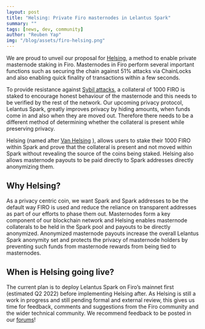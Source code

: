 ```yaml
---
layout: post
title: "Helsing: Private Firo masternodes in Lelantus Spark"
summary: ""
tags: [news, dev, community]
author: "Reuben Yap"
img: "/blog/assets/firo-helsing.png"
---
```

We are proud to unveil our proposal for [Helsing](https://firo.org/blog/assets/helsing-1049371.pdf), a method to enable private masternode staking in Firo. Masternodes in Firo perform several important functions such as securing the chain against 51% attacks via ChainLocks and also enabling quick finality of transactions within a few seconds.

To provide resistance against [Sybil attacks](https://en.wikipedia.org/wiki/Sybil_attack), a collateral of 1000 FIRO is staked to encourage honest behaviour of the masternode and this needs to be verified by the rest of the network. Our upcoming privacy protocol, Lelantus Spark, greatly improves privacy by hiding amounts, when funds come in and also when they are moved out. Therefore there needs to be a different method of determining whether the collateral is present while preserving privacy.

Helsing (named after [Van Helsing](https://en.wikipedia.org/wiki/Abraham_Van_Helsing) ), allows users to stake their 1000 FIRO within Spark and prove that the collateral is present and not moved within Spark without revealing the source of the coins being staked. Helsing also allows masternode payouts to be paid directly to Spark addresses directly anonymizing them.

## Why Helsing?

As a privacy centric coin, we want Spark and Spark addresses to be the default way FIRO is used and reduce the reliance on transparent addresses as part of our efforts to phase them out. Masternodes form a key component of our blockchain network and Helsing enables masternode collaterals to be held in the Spark pool and payouts to be directly anonymized. Anonymized masternode payouts increase the overall Lelantus Spark anonymity set and protects the privacy of masternode holders by preventing such funds from masternode rewards from being tied to masternodes.

## When is Helsing going live?

The current plan is to deploy Lelantus Spark on Firo’s mainnet first (estimated Q2 2022) before implementing Helsing after.  As Helsing is still a work in progress and still pending formal and external review, this gives us time for feedback, comments and suggestions from the Firo community and the wider technical community. We recommend feedback to be posted in our [forums](https://forum.firo.org/t/helsing-private-masternode-staking-in-lelantus-spark/2049)!

